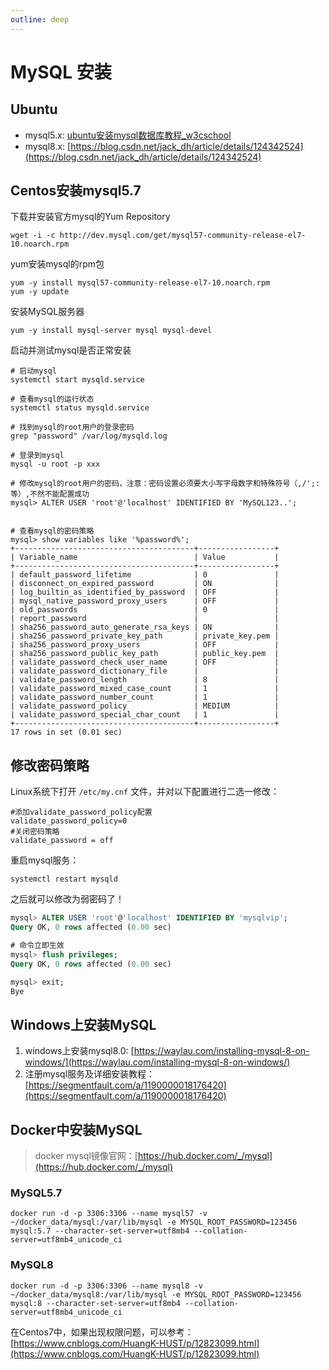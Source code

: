 ```yaml
---
outline: deep
---
```


# MySQL 安装

## Ubuntu

- mysql5.x: [ubuntu安装mysql数据库教程_w3cschool](https://www.w3cschool.cn/mysql/mysql-2i4k2owh.html)
- mysql8.x: [https://blog.csdn.net/jack_dh/article/details/124342524](https://blog.csdn.net/jack_dh/article/details/124342524)

## Centos安装mysql5.7

下载并安装官方mysql的Yum Repository
```shell
wget -i -c http://dev.mysql.com/get/mysql57-community-release-el7-10.noarch.rpm
```

yum安装mysql的rpm包
```shell
yum -y install mysql57-community-release-el7-10.noarch.rpm
yum -y update
```

安装MySQL服务器
```shell
yum -y install mysql-server mysql mysql-devel
```

启动并测试mysql是否正常安装
```shell
# 启动mysql
systemctl start mysqld.service

# 查看mysql的运行状态
systemctl status mysqld.service

# 找到mysql的root用户的登录密码
grep "password" /var/log/mysqld.log

# 登录到mysql
mysql -u root -p xxx

# 修改mysql的root用户的密码，注意：密码设置必须要大小写字母数字和特殊符号（,/';:等）,不然不能配置成功
mysql> ALTER USER 'root'@'localhost' IDENTIFIED BY 'MySQL123..';


# 查看mysql的密码策略
mysql> show variables like '%password%';
+----------------------------------------+-----------------+
| Variable_name                          | Value           |
+----------------------------------------+-----------------+
| default_password_lifetime              | 0               |
| disconnect_on_expired_password         | ON              |
| log_builtin_as_identified_by_password  | OFF             |
| mysql_native_password_proxy_users      | OFF             |
| old_passwords                          | 0               |
| report_password                        |                 |
| sha256_password_auto_generate_rsa_keys | ON              |
| sha256_password_private_key_path       | private_key.pem |
| sha256_password_proxy_users            | OFF             |
| sha256_password_public_key_path        | public_key.pem  |
| validate_password_check_user_name      | OFF             |
| validate_password_dictionary_file      |                 |
| validate_password_length               | 8               |
| validate_password_mixed_case_count     | 1               |
| validate_password_number_count         | 1               |
| validate_password_policy               | MEDIUM          |
| validate_password_special_char_count   | 1               |
+----------------------------------------+-----------------+
17 rows in set (0.01 sec)
```

## 修改密码策略

Linux系统下打开 `/etc/my.cnf` 文件，并对以下配置进行二选一修改：
```shell
#添加validate_password_policy配置
validate_password_policy=0
#关闭密码策略
validate_password = off
```
重启mysql服务：

```shell
systemctl restart mysqld
```

之后就可以修改为弱密码了！

```sql
mysql> ALTER USER 'root'@'localhost' IDENTIFIED BY 'mysqlvip';
Query OK, 0 rows affected (0.00 sec)

# 命令立即生效
mysql> flush privileges;
Query OK, 0 rows affected (0.00 sec)

mysql> exit;
Bye
```

## Windows上安装MySQL

1. windows上安装mysql8.0: [https://waylau.com/installing-mysql-8-on-windows/](https://waylau.com/installing-mysql-8-on-windows/)
2. 注册mysql服务及详细安装教程：[https://segmentfault.com/a/1190000018176420](https://segmentfault.com/a/1190000018176420)

## Docker中安装MySQL
> docker mysql镜像官网：[https://hub.docker.com/_/mysql](https://hub.docker.com/_/mysql)

### MySQL5.7
```shell
docker run -d -p 3306:3306 --name mysql57 -v ~/docker_data/mysql:/var/lib/mysql -e MYSQL_ROOT_PASSWORD=123456 mysql:5.7 --character-set-server=utf8mb4 --collation-server=utf8mb4_unicode_ci
```

### MySQL8
```shell
docker run -d -p 3306:3306 --name mysql8 -v ~/docker_data/mysql8:/var/lib/mysql -e MYSQL_ROOT_PASSWORD=123456 mysql:8 --character-set-server=utf8mb4 --collation-server=utf8mb4_unicode_ci
```
在Centos7中，如果出现权限问题，可以参考：[https://www.cnblogs.com/HuangK-HUST/p/12823099.html](https://www.cnblogs.com/HuangK-HUST/p/12823099.html)

